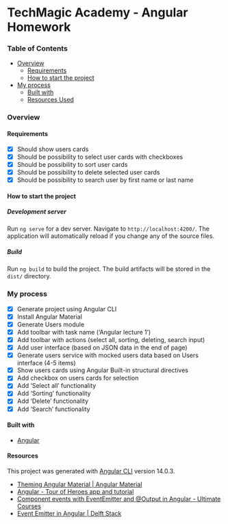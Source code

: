 # TechMagic Academy - Angular Homework

### Table of Contents

- [Overview](#overview)
  - [Requirements](#requirements)
  - [How to start the project](#how-to-start-the-project)
- [My process](#my-process)
  - [Built with](#built-with)
  - [Resources Used](#resources-used)

### Overview

#### Requirements

- [x] Should show users cards
- [x] Should be possibility to select user cards with checkboxes
- [x] Should be possibility to sort user cards
- [x] Should be possibility to delete selected user cards
- [x] Should be possibility to search user by first name or last name

#### How to start the project

##### Development server

Run `ng serve` for a dev server. Navigate to `http://localhost:4200/`. The application will automatically reload if you change any of the source files.

##### Build

Run `ng build` to build the project. The build artifacts will be stored in the `dist/` directory.

### My process

- [x] Generate project using Angular CLI
- [x] Install Angular Material
- [x] Generate Users module
- [x] Add toolbar with task name (‘Angular lecture 1’)
- [x] Add toolbar with actions (select all, sorting, deleting, search input)
- [x] Add user interface (based on JSON data in the end of page)
- [x] Generate users service with mocked users data based on Users interface (4-5 items)
- [x] Show users cards using Angular Built-in structural directives
- [x] Add checkbox on users cards for selection
- [x] Add ‘Select all’ functionality
- [x] Add ‘Sorting’ functionality
- [x] Add ‘Delete’ functionality
- [x] Add ‘Search’ functionality

#### Built with

- [Angular](https://angular.io/)

#### Resources

This project was generated with [Angular CLI](https://github.com/angular/angular-cli) version 14.0.3.

- [Theming Angular Material | Angular Material](https://material.angular.io/guide/theming)
- [Angular - Tour of Heroes app and tutorial](https://angular.io/tutorial)
- [Component events with EventEmitter and @Output in Angular - Ultimate Courses](https://ultimatecourses.com/blog/component-events-event-emitter-output-angular-2)
- [Event Emitter in Angular | Delft Stack](https://www.delftstack.com/howto/angular/eventemitter-in-angular/)
